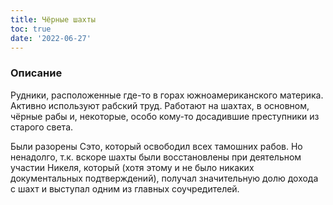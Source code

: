 ```yaml
---
title: Чёрные шахты
toc: true
date: '2022-06-27'
---
```



### Описание
Рудники, расположенные где-то в горах южноамериканского материка. Активно используют рабский труд. Работают на шахтах, в основном, чёрные рабы и, некоторые, особо кому-то досадившие преступники из старого света.

Были разорены Сэто, который освободил всех тамошних рабов. Но ненадолго, т.к. вскоре шахты были восстановлены при деятельном участии Никеля, который (хотя этому и не было никаких документальных подтверждений), получал значительную долю дохода с шахт и выступал одним из главных соучредителей.